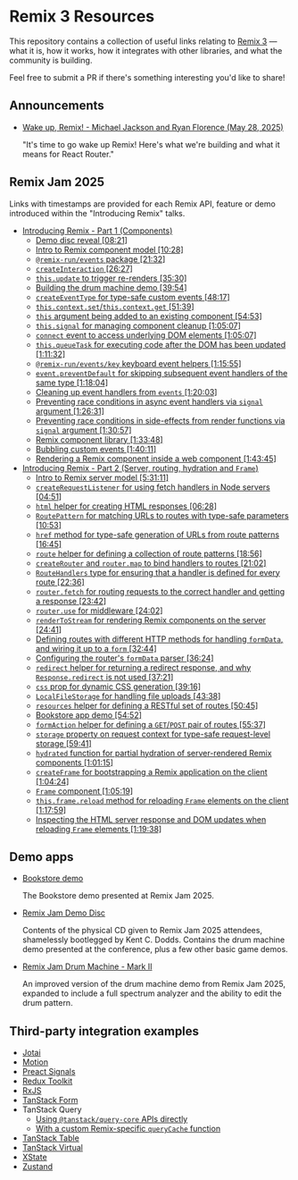 # Remix 3 Resources

This repository contains a collection of useful links relating to [Remix 3](https://remix.run/blog/wake-up-remix) — what it is, how it works, how it integrates with other libraries, and what the community is building.

Feel free to submit a PR if there's something interesting you'd like to share!

## Announcements

- [Wake up, Remix! - Michael Jackson and Ryan Florence (May 28, 2025)](https://remix.run/blog/wake-up-remix)

  "It's time to go wake up Remix! Here's what we're building and what it means for React Router."

## Remix Jam 2025

Links with timestamps are provided for each Remix API, feature or demo introduced within the "Introducing Remix" talks.

- [Introducing Remix - Part 1 (Components)](https://www.youtube.com/watch?v=iZl0IKj0HHc)
  - [Demo disc reveal [08:21]](https://youtu.be/iZl0IKj0HHc?t=501)
  - [Intro to Remix component model [10:28]](https://youtu.be/iZl0IKj0HHc?t=628)
  - [`@remix-run/events` package [21:32]](https://youtu.be/iZl0IKj0HHc?t=1292)
  - [`createInteraction` [26:27]](https://youtu.be/iZl0IKj0HHc?t=1587)
  - [`this.update` to trigger re-renders [35:30]](https://youtu.be/iZl0IKj0HHc?t=2130)
  - [Building the drum machine demo [39:54]](https://youtu.be/iZl0IKj0HHc?t=2394)
  - [`createEventType` for type-safe custom events [48:17]](https://youtu.be/iZl0IKj0HHc?t=2897)
  - [`this.context.set`/`this.context.get` [51:39]](https://youtu.be/iZl0IKj0HHc?t=3099)
  - [`this` argument being added to an existing component [54:53]](https://youtu.be/iZl0IKj0HHc?t=3293)
  - [`this.signal` for managing component cleanup [1:05:07]](https://youtu.be/iZl0IKj0HHc?t=3907)
  - [`connect` event to access underlying DOM elements [1:05:07]](https://youtu.be/iZl0IKj0HHc?t=3907)
  - [`this.queueTask` for executing code after the DOM has been updated [1:11:32]](https://youtu.be/iZl0IKj0HHc?t=4292)
  - [`@remix-run/events/key` keyboard event helpers [1:15:55]](https://youtu.be/iZl0IKj0HHc?t=4555)
  - [`event.preventDefault` for skipping subsequent event handlers of the same type [1:18:04]](https://youtu.be/iZl0IKj0HHc?t=4684)
  - [Cleaning up event handlers from `events` [1:20:03]](https://youtu.be/iZl0IKj0HHc?t=4803)
  - [Preventing race conditions in async event handlers via `signal` argument [1:26:31]](https://youtu.be/iZl0IKj0HHc?t=5191)
  - [Preventing race conditions in side-effects from render functions via `signal` argument [1:30:57]](https://youtu.be/iZl0IKj0HHc?t=5457)
  - [Remix component library [1:33:48]](https://youtu.be/iZl0IKj0HHc?t=5628)
  - [Bubbling custom events [1:40:11]](https://youtu.be/iZl0IKj0HHc?t=6011)
  - [Rendering a Remix component inside a web component [1:43:45]](https://youtu.be/iZl0IKj0HHc?t=6225)
- [Introducing Remix - Part 2 (Server, routing, hydration and `Frame`)](https://www.youtube.com/watch?v=dZbZgxWlzr8)
  - [Intro to Remix server model [5:31:11]](https://youtu.be/dZbZgxWlzr8?t=30)
  - [`createRequestListener` for using fetch handlers in Node servers [04:51]](https://youtu.be/dZbZgxWlzr8?t=291)
  - [`html` helper for creating HTML responses [06:28]](https://youtu.be/dZbZgxWlzr8?t=388)
  - [`RoutePattern` for matching URLs to routes with type-safe parameters [10:53]](https://youtu.be/dZbZgxWlzr8?t=653)
  - [`href` method for type-safe generation of URLs from route patterns [16:45]](https://youtu.be/dZbZgxWlzr8?t=1005)
  - [`route` helper for defining a collection of route patterns [18:56]](https://youtu.be/dZbZgxWlzr8?t=1136)
  - [`createRouter` and `router.map` to bind handlers to routes [21:02]](https://youtu.be/dZbZgxWlzr8?t=1262)
  - [`RouteHandlers` type for ensuring that a handler is defined for every route [22:36]](https://youtu.be/dZbZgxWlzr8?t=1356)
  - [`router.fetch` for routing requests to the correct handler and getting a response [23:42]](https://youtu.be/dZbZgxWlzr8?t=1422)
  - [`router.use` for middleware [24:02]](https://youtu.be/dZbZgxWlzr8?t=1442)
  - [`renderToStream` for rendering Remix components on the server [24:41]](https://youtu.be/dZbZgxWlzr8?t=1481)
  - [Defining routes with different HTTP methods for handling `formData`, and wiring it up to a `form` [32:44]](https://youtu.be/dZbZgxWlzr8?t=1964)
  - [Configuring the router's `formData` parser [36:24]](https://youtu.be/dZbZgxWlzr8?t=2184)
  - [`redirect` helper for returning a redirect response, and why `Response.redirect` is not used [37:21]](https://youtu.be/dZbZgxWlzr8?t=2241)
  - [`css` prop for dynamic CSS generation [39:16]](https://youtu.be/dZbZgxWlzr8?t=2356)
  - [`LocalFileStorage` for handling file uploads [43:38]](https://youtu.be/dZbZgxWlzr8?t=2618)
  - [`resources` helper for defining a RESTful set of routes [50:45]](https://youtu.be/dZbZgxWlzr8?t=3045)
  - [Bookstore app demo [54:52]](https://youtu.be/dZbZgxWlzr8?t=3292)
  - [`formAction` helper for defining a `GET`/`POST` pair of routes [55:37]](https://youtu.be/dZbZgxWlzr8?t=3337)
  - [`storage` property on request context for type-safe request-level storage [59:41]](https://youtu.be/dZbZgxWlzr8?t=3581)
  - [`hydrated` function for partial hydration of server-rendered Remix components [1:01:15]](https://youtu.be/dZbZgxWlzr8?t=3675)
  - [`createFrame` for bootstrapping a Remix application on the client [1:04:24]](https://youtu.be/dZbZgxWlzr8?t=3864)
  - [`Frame` component [1:05:19]](https://youtu.be/dZbZgxWlzr8?t=3919)
  - [`this.frame.reload` method for reloading `Frame` elements on the client [1:17:59]](https://youtu.be/dZbZgxWlzr8?t=4679)
  - [Inspecting the HTML server response and DOM updates when reloading `Frame` elements [1:19:38]](https://youtu.be/dZbZgxWlzr8?t=4778)

## Demo apps

- [Bookstore demo](https://github.com/remix-run/remix/tree/main/demos/bookstore)

  The Bookstore demo presented at Remix Jam 2025.

- [Remix Jam Demo Disc](https://github.com/kentcdodds/remix-jam)

  Contents of the physical CD given to Remix Jam 2025 attendees, shamelessly bootlegged by Kent C. Dodds. Contains the drum machine demo presented at the conference, plus a few other basic game demos.

- [Remix Jam Drum Machine - Mark II](https://github.com/rossipedia/remix-jam-mk2)

  An improved version of the drum machine demo from Remix Jam 2025, expanded to include a full spectrum analyzer and the ability to edit the drum pattern.

## Third-party integration examples

- [Jotai](https://github.com/sergiodxa/remix-v3-examples/blob/main/app/state-libs/jotai.tsx)
- [Motion](https://github.com/sergiodxa/remix-v3-examples/blob/main/app/animations/motion.tsx)
- [Preact Signals](https://github.com/sergiodxa/remix-v3-examples/blob/main/app/state-libs/signals.tsx)
- [Redux Toolkit](https://github.com/sergiodxa/remix-v3-examples/blob/main/app/state-libs/redux.tsx)
- [RxJS](https://github.com/sergiodxa/remix-v3-examples/blob/main/app/state-libs/rxjs.tsx)
- [TanStack Form](https://github.com/sergiodxa/remix-v3-examples/blob/main/app/tanstack-libs/form.tsx)
- TanStack Query
  - [Using `@tanstack/query-core` APIs directly](https://github.com/sergiodxa/remix-v3-examples/blob/main/app/tanstack-libs/query.tsx)
  - [With a custom Remix-specific `queryCache` function](https://gist.github.com/aleclarson/914a784b7a27a2b5b66358b9f9e0622e)
- [TanStack Table](https://github.com/sergiodxa/remix-v3-examples/blob/main/app/tanstack-libs/table.tsx)
- [TanStack Virtual](https://github.com/sergiodxa/remix-v3-examples/blob/main/app/tanstack-libs/virtual.tsx)
- [XState](https://github.com/sergiodxa/remix-v3-examples/blob/main/app/state-libs/xstate.tsx)
- [Zustand](https://github.com/sergiodxa/remix-v3-examples/blob/main/app/state-libs/zustand.tsx)
